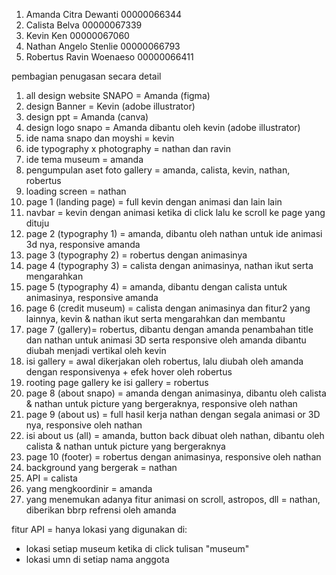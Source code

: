 1. Amanda Citra Dewanti 00000066344
2. Calista Belva 00000067339
3. Kevin Ken 00000067060
4. Nathan Angelo Stenlie 00000066793
5. Robertus Ravin Woenaeso 00000066411


pembagian penugasan secara detail

1. all design website SNAPO = Amanda (figma)
2. design Banner = Kevin (adobe illustrator)
3. design ppt = Amanda (canva)
4. design logo snapo = Amanda dibantu oleh kevin (adobe illustrator)
5. ide nama snapo dan moyshi = kevin
6. ide typography x photography = nathan dan ravin
7. ide tema museum = amanda
8. pengumpulan aset foto gallery = amanda, calista, kevin, nathan, robertus
9. loading screen = nathan 
10. page 1 (landing page) = full kevin dengan animasi dan lain lain
11. navbar = kevin dengan animasi ketika di click lalu ke scroll ke page yang dituju
12. page 2 (typography 1) = amanda, dibantu oleh nathan untuk ide animasi 3d nya, responsive amanda
13. page 3 (typography 2) = robertus dengan animasinya
14. page 4 (typography 3) = calista dengan animasinya, nathan ikut serta mengarahkan 
15. page 5 (typography 4) = amanda, dibantu dengan calista untuk animasinya, responsive amanda
16. page 6 (credit museum) = calista dengan animasinya dan fitur2 yang lainnya, kevin & nathan ikut serta mengarahkan dan membantu
17. page 7 (gallery)= robertus, dibantu dengan amanda penambahan title dan nathan untuk animasi 3D serta responsive oleh amanda dibantu diubah menjadi vertikal oleh kevin
18. isi gallery = awal dikerjakan oleh robertus, lalu diubah oleh amanda dengan responsivenya + efek hover oleh robertus
19. rooting page gallery ke isi gallery = robertus
20. page 8 (about snapo) = amanda dengan animasinya, dibantu oleh calista & nathan untuk picture yang bergeraknya, responsive oleh nathan
21. page 9 (about us) = full hasil kerja nathan dengan segala animasi or 3D nya, responsive oleh nathan
22. isi about us (all) = amanda, button back dibuat oleh nathan, dibantu oleh calista & nathan untuk picture yang bergeraknya
23. page 10 (footer) = robertus dengan animasinya, responsive oleh nathan
24. background yang bergerak = nathan
25. API = calista
26. yang mengkoordinir = amanda
27. yang menemukan adanya fitur animasi on scroll, astropos, dll = nathan, diberikan bbrp refrensi oleh amanda

fitur API = hanya lokasi yang digunakan di:
- lokasi setiap museum ketika di click tulisan "museum"
- lokasi umn di setiap nama anggota 
